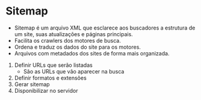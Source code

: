 # Sitemap
- Sitemap é um arquivo XML que esclarece aos buscadores a estrutura de um site, suas atualizações e páginas principais.
- Facilita os crawlers dos motores de busca.
- Ordena e traduz os dados do site para os motores.
- Arquivos com metadados dos sites de forma mais organizada.
1. Definir URLs que serão listadas
    - São as URLs que vão aparecer na busca
2. Definir formatos e extensões
3. Gerar sitemap
4. Disponibilizar no servidor